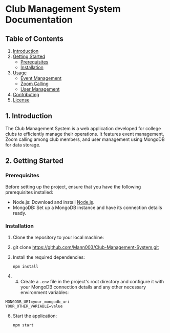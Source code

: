 # Club Management System Documentation

## Table of Contents
1. [Introduction](#introduction)
2. [Getting Started](#getting-started)
   - [Prerequisites](#prerequisites)
   - [Installation](#installation)
3. [Usage](#usage)
   - [Event Management](#event-management)
   - [Zoom Calling](#zoom-calling)
   - [User Management](#user-management)
4. [Contributing](#contributing)
5. [License](#license)

## 1. Introduction
The Club Management System is a web application developed for college clubs to efficiently manage their operations. It features event management, Zoom calling among club members, and user management using MongoDB for data storage.

## 2. Getting Started

### Prerequisites
Before setting up the project, ensure that you have the following prerequisites installed:

- Node.js: Download and install [Node.js](https://nodejs.org/).
- MongoDB: Set up a MongoDB instance and have its connection details ready.

### Installation
1. Clone the repository to your local machine:
2. git clone https://github.com/Mann003/Club-Management-System.git
3. Install the required dependencies:

   
   ```npm
   npm install
   ```
5. 4. Create a `.env` file in the project's root directory and configure it with your MongoDB connection details and any other necessary environment variables:

```env
MONGODB_URI=your_mongodb_uri
YOUR_OTHER_VARIABLE=value
```
6. Start the application:

   
   ```start
   npm start

